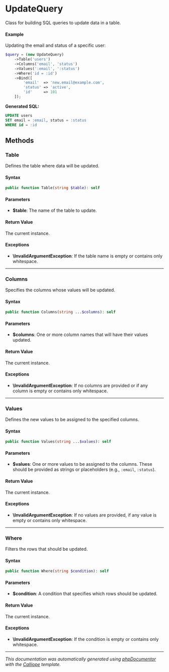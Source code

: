 # UpdateQuery

Class for building SQL queries to update data in a table.

#### Example

Updating the email and status of a specific user:

```php
$query = (new UpdateQuery)
    ->Table('users')
    ->Columns('email', 'status')
    ->Values(':email', ':status')
    ->Where('id = :id')
    ->Bind([
        'email'  => 'new.email@example.com',
        'status' => 'active',
        'id'     => 101
    ]);
```

**Generated SQL:**
```sql
UPDATE users
SET email = :email, status = :status
WHERE id = :id
```

## Methods

### Table

Defines the table where data will be updated.

#### Syntax

```php
public function Table(string $table): self
```

#### Parameters

- **$table**: The name of the table to update.

#### Return Value

The current instance.

#### Exceptions

- **\InvalidArgumentException**: If the table name is empty or contains only whitespace.

---

### Columns

Specifies the columns whose values will be updated.

#### Syntax

```php
public function Columns(string ...$columns): self
```

#### Parameters

- **$columns**: One or more column names that will have their values updated.

#### Return Value

The current instance.

#### Exceptions

- **\InvalidArgumentException**: If no columns are provided or if any column is empty or contains only whitespace.

---

### Values

Defines the new values to be assigned to the specified columns.

#### Syntax

```php
public function Values(string ...$values): self
```

#### Parameters

- **$values**: One or more values to be assigned to the columns. These should be provided as strings or placeholders (e.g., `:email`, `:status`).

#### Return Value

The current instance.

#### Exceptions

- **\InvalidArgumentException**: If no values are provided, if any value is empty or contains only whitespace.

---

### Where

Filters the rows that should be updated.

#### Syntax

```php
public function Where(string $condition): self
```

#### Parameters

- **$condition**: A condition that specifies which rows should be updated.

#### Return Value

The current instance.

#### Exceptions

- **\InvalidArgumentException**: If the condition is empty or contains only whitespace.

---

*This documentation was automatically generated using [phpDocumentor](http://www.phpdoc.org/) with the [Calliope](https://github.com/DaphneWebFramework/Calliope) template.*
